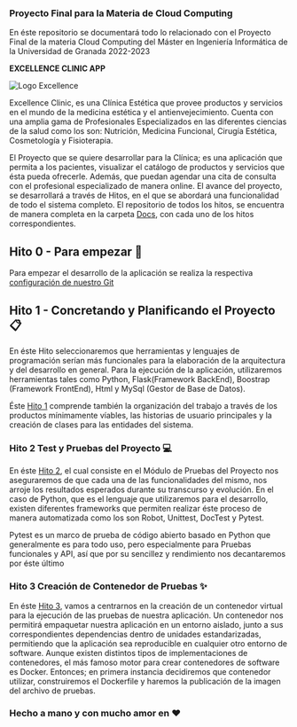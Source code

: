 ### Proyecto Final para la Materia de Cloud Computing 

En éste repositorio se documentará todo lo relacionado con el Proyecto Final de la materia Cloud Computing del Máster en Ingeniería Informática de la Universidad de Granada 2022-2023


**EXCELLENCE CLINIC APP**

![Logo Excellence](https://user-images.githubusercontent.com/116747654/200843216-51b8959e-dc84-4b81-900c-e7b83a9cb35e.jpg)



Excellence Clinic, es una Clínica Estética que provee productos y servicios en el mundo de la medicina estética y el antienvejecimiento. Cuenta con una amplia gama de Profesionales Especializados en las diferentes ciencias de la salud como los son: Nutrición, Medicina Funcional, Cirugía Estética, Cosmetología y Fisioterapia. 

El Proyecto que se quiere desarrollar para la Clínica; es una aplicación que permita a los pacientes, visualizar el catálogo de productos y servicios que ésta pueda ofrecerle. Además, que puedan agendar una cita de consulta con el profesional especializado de manera online. El avance del proyecto, se desarrollará a través de Hitos, en el que se abordará una funcionalidad de todo el sistema completo. El repositorio de todos los hitos, se encuentra de manera completa en la carpeta [Docs](https://github.com/dalkisbustos/Proyecto_Final/tree/main/Docs), con cada uno de los hitos correspondientes.

##  Hito 0 - Para empezar 🚀

Para empezar el desarrollo de la aplicación se realiza la respectiva [configuración de nuestro Git](https://github.com/dalkisbustos/Proyecto_Final/tree/main/Docs/Hito%200)

##  Hito 1 - Concretando y Planificando el Proyecto 📋

En éste Hito seleccionaremos que herramientas y lenguajes de programación serían más funcionales para la elaboración de la arquitectura y del desarrollo en general. 
Para la ejecución de la aplicación, utilizaremos herramientas tales como Python, Flask(Framework BackEnd), Boostrap (Framework FrontEnd), Html y MySql (Gestor de Base de Datos).

Éste [Hito 1](https://github.com/dalkisbustos/Proyecto_Final/blob/main/Docs/Hito%201/Readme.md) comprende también la organización del trabajo a través de los productos mínimamente víables, las historias de usuario principales y la creación de clases para las entidades del sistema.

### Hito 2 Test y Pruebas del Proyecto  💻

En éste [Hito 2](https://github.com/dalkisbustos/Proyecto_Final/blob/main/Docs/Hito%202/Test.md), el cual consiste en el Módulo de Pruebas del Proyecto nos aseguraremos de que cada una de las funcionalidades del mismo, nos arroje los resultados esperados durante su transcurso y evolución. En el caso de Python, que es el lenguaje que utilizaremos para el desarrollo, existen diferentes frameworks que permiten realizar éste proceso de manera automatizada como los son Robot, Unittest, DocTest y Pytest.

Pytest es un marco de prueba de código abierto basado en Python que generalmente es para todo uso, pero especialmente para Pruebas funcionales y API, así que por su sencillez y rendimiento nos decantaremos por éste último

### Hito 3 Creación de Contenedor de Pruebas ✨

En éste [Hito 3](https://github.com/dalkisbustos/Proyecto_Final/blob/main/Docs/Hito%203/Docker_pruebas.md), vamos a centrarnos en la creación de un contenedor virtual  para la ejecución de las pruebas de nuestra aplicación. Un contenedor nos permitirá empaquetar nuestra aplicación en un entorno aislado, junto a sus correspondientes dependencias dentro de unidades estandarizadas, permitiendo que la aplicación sea reproducible en cualquier otro entorno de software. Aunque existen distintos tipos de implementaciones de contenedores, el más famoso motor para crear contenedores de software es Docker. 
Entonces; en primera instancia decidiremos que contenedor utilizar, construiremos el Dockerfile y haremos la publicación de la imagen del archivo de pruebas.



### Hecho a mano y con mucho amor en ❤
